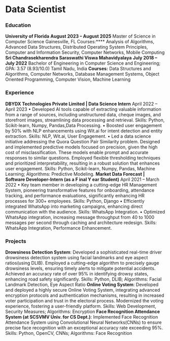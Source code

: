 # Data Scientist

### Education
**University of Florida** **August 2023 – August 2025**
Master of Science in Computer Science Gainesville, FL
Courses:**** Analysis of Algorithms, Advanced Data Structures, Distributed Operating System Principles, Computer and
Information Security, Computer Networks, Mobile Computing
**Sri Chandrasekharendra Saraswathi Viswa Mahavidyalaya** **July 2018 – July 2022**
Bachelor of Engineering in Computer Science and Engineering; GPA: 3.57 (8.93/10.0) Tamil Nadu, India
**Courses:** Data Structures and Algorithms, Computer Networks, Database Management Systems, Object Oriented
Programming, Computer Vision, Machine Learning
### Experience
**DBYDX Technologies Private Limited | Data Science Intern** April 2022 – April 2023
• Developed AI tools capable of extracting valuable information from a range of sources, including unstructured data,
cheque images, and storefront images, streamlining data processing and retrieval. Skills: Python, Scikit-learn, Numpy,
Pandas,Data Processing.
• Boosted user engagement by 50% with NLP enhancements using Wit.ai for intent detection and entity extraction. Skills:
NLP, Wit.ai, User Engagement.
• Led a data science initiative addressing the Quora Question Pair Similarity problem. Designed and implemented
predictive models focused on precision, given the high cost of misclassification. These models enable prompt and accurate
responses to similar questions. Employed flexible thresholding techniques and prioritized interpretability, resulting in a
robust solution that enhances user engagement. Skills: Python, Scikit-learn, Numpy, Pandas, Machine Learning;
Algorithms: Predictive Modeling.
**Market Data Forecast | Software Developer-Intern (as a F inal Y ear Student)** April 2021 – March 2022
• Key team member in developing a cutting-edge HR Management System, pioneering transformative features for
onboarding, attendance tracking, and performance evaluations, significantly enhancing HR processes for 300+ employees.
Skills: Python, Django
• Efficiently integrated WhatsApp into marketing campaigns, enhancing direct communication with the audience. Skills:
WhatsApp Integration.
• Optimized WhatsApp integration, increasing message throughput from 40 to 1000 messages per second through caching
and architecture redesign. Skills: WhatsApp Integration, Performance Enhancement.

### Projects
**Drowsiness Detection System**: Developed a sophisticated real-time driver drowsiness detection system using facial
landmarks and eye aspect ratios(using DLIB). Employed a cutting-edge algorithm to precisely gauge drowsiness levels,
ensuring timely alerts to mitigate potential accidents. Achieved an accuracy rate of over 95% in identifying drowsy states,
enhancing road safety significantly. Skills: Python, DLIB; Algorithms: Facial Landmark Detection, Eye Aspect Ratio
**Online Voting System**: Developed and deployed a highly secure Online Voting System, integrating advanced encryption
protocols and authentication mechanisms, resulting in increased voter participation and trust in the electoral process.
Modernized the voting experience, fostering a user-friendly platform. Skills: Web Development, Security Measures;
Algorithms: Encryption
**Face Recognition Attendance System (at SCSVMV Univ. for CS Dept.)**: Implemented Face Recognition
Attendance System using Convolutional Neural Networks(CNNs) to ensure precise face recognition with an exceptional
accuracy rate exceeding 95%. Skills: Python, OpenCV, CNNs; Algorithms: Face Recognition
